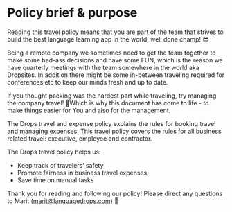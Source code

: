 # Policy brief & purpose

Reading this travel policy means that you are part of the team that strives to build the best language learning app in the world, well done champ! 😎

Being a remote company we sometimes need to get the team together to make some bad-ass decisions and have some FUN, which is the reason we have quarterly meetings with the team somewhere in the world aka Dropsites. In addition there might be some in-between traveling required for conferences etc to keep our minds fresh and up to date. 

If you thought packing was the hardest part while traveling, try managing the company travel! 🤯Which is why this document has come to life - to make things easier for You and also for the management. 

The Drops travel and expense policy explains the rules for booking travel and managing expenses. This travel policy covers the rules for all business related travel: executive, employee and contractor. 

The Drops travel policy helps us:

- Keep track of travelers’ safety
- Promote fairness in business travel expenses
- Save time on manual tasks

Thank you for reading and following our policy! Please direct any questions to Marit (marit@languagedrops.com) 🧚

